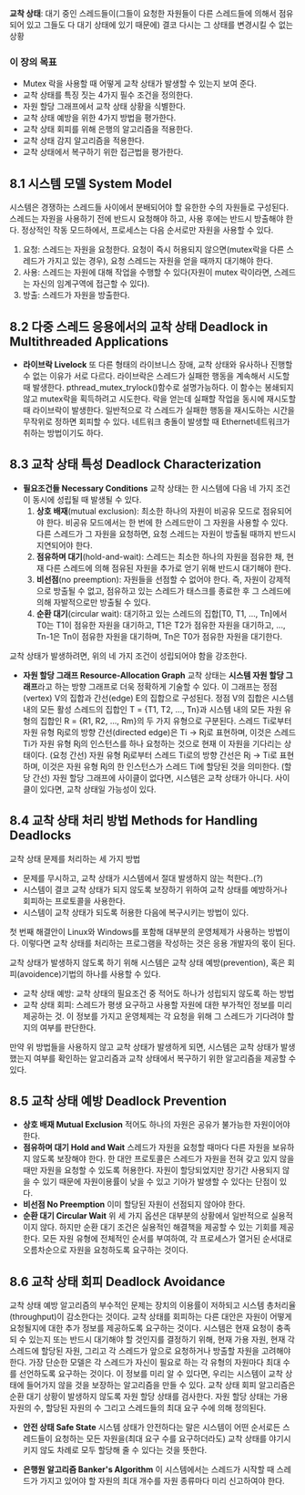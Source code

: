 **교착 상태**: 대기 중인 스레드들이(그들이 요청한 자원들이 다른 스레드들에 의해서 점유되어 있고 그들도 다 대기 상태에 있기 때문에) 결코 다시는 그 상태를 변경시킬 수 없는 상황
### 이 장의 목표
- Mutex 락을 사용할 때 어떻게 교착 상태가 발생할 수 있는지 보여 준다.
- 교착 상태를 특징 짓는 4가지 필수 조건을 정의한다.
- 자원 할당 그래프에서 교착 상태 상황을 식별한다.
- 교착 상태 예방을 위한 4가지 방법을 평가한다.
- 교착 상태 회피를 위해 은행의 알고리즘을 적용한다.
- 교착 상태 감지 알고리즘을 적용한다.
- 교착 상태에서 복구하기 위한 접근법을 평가한다.

## 8.1 시스템 모델 System Model
시스템은 경쟁하는 스레드들 사이에서 분배되어야 할 유한한 수의 자원들로 구성된다.
스레드는 자원을 사용하기 전에 반드시 요청해야 하고, 사용 후에는 반드시 방출해야 한다.
정상적인 작동 모드하에서, 프로세스는 다음 순서로만 자원을 사용할 수 있다.
1. 요청: 스레드는 자원을 요청한다. 요청이 즉시 허용되지 않으면(mutex락을 다른 스레드가 가지고 있는 경우), 요청 스레드는 자원을 얻을 때까지 대기해야 한다.
2. 사용: 스레드는 자원에 대해 작업을 수행할 수 있다(자원이 mutex 락이라면, 스레드는 자신의 임계구역에 접근할 수 있다).
3. 방출: 스레드가 자원을 방출한다.

## 8.2 다중 스레드 응용에서의 교착 상태 Deadlock in Multithreaded Applications

- **라이브락 Livelock**
	또 다른 형태의 라이브니스 장애, 교착 상태와 유사하나 진행할 수 없는 이유가 서로 다르다.
	라이브락은 스레드가 실패한 행동을 계속해서 시도할 때 발생한다.
	pthread_mutex_trylock()함수로 설명가능하다. 이 함수는 봉쇄되지 않고 mutex락을 획득하려고 시도한다. 락을 얻는데 실패할 작업을 동시에 재시도할 때 라이브락이 발생한다.
	일반적으로 각 스레드가 실패한 행동을 재시도하는 시간을 무작위로 정하면 회피할 수 있다. 네트워크 충돌이 발생할 때 Ethernet네트워크가 취하는 방법이기도 하다.

## 8.3 교착 상태 특성 Deadlock Characterization

- **필요조건들 Necessary Conditions**
교착 상태는 한 시스템에 다음 네 가지 조건이 동시에 성립될 때 발생될 수 있다.
	1. **상호 배재**(mutual exclusion): 최소한 하나의 자원이 비공유 모드로 점유되어야 한다. 비공유 모드에서는 한 번에 한 스레드만이 그 자원을 사용할 수 있다. 다른 스레드가 그 자원을 요청하면, 요청 스레드는 자원이 방출될 때까지 반드시 지연되어야 한다.
	2. **점유하며 대기**(hold-and-wait): 스레드는 최소한 하나의 자원을 점유한 채, 현재 다른 스레드에 의해 점유된 자원을 추가로 얻기 위해 반드시 대기해야 한다.
	3. **비선점**(no preemption): 자원들을 선점할 수 없어야 한다. 즉, 자원이 강제적으로 방출될 수 없고, 점유하고 있는 스레드가 태스크를 종료한 후 그 스레드에 의해 자발적으로만 방출될 수 있다.
	4. **순환 대기**(circular wait): 대기하고 있는 스레드의 집합[T0, T1, ..., Tn]에서 T0는 T1이 점유한 자원을 대기하고, T1은 T2가 점유한 자원을 대기하고, ..., Tn-1은 Tn이 점유한 자원을 대기하며, Tn은 T0가 점유한 자원을 대기한다.

교착 상태가 발생하려면, 위의 네 가지 조건이 성립되어야 함을 강조한다.
<br>

- **자원 할당 그래프 Resource-Allocation Graph**
교착 상태는 **시스템 자원 할당 그래프**라고 하는 방향 그래프로 더욱 정확하게 기술할 수 있다. 이 그래프는 정점(vertex) V의 집합과 간선(edge) E의 집합으로 구성된다.
정점 V의 집합은 시스템 내의 모든 활성 스레드의 집합인 T = {T1, T2, ..., Tn}과 시스템 내의 모든 자원 유형의 집합인 R = {R1, R2, ..., Rm}의 두 가지 유형으로 구분된다.
스레드 Ti로부터 자원 유형 Rj로의 방향 간선(directed edge)은 Ti -> Rj로 표현하며, 이것은 스레드 Ti가 자원 유형 Rj의 인스턴스를 하나 요청하는 것으로 현재 이 자원을 기다리는 상태이다. (요청 간선)
자원 유형 Rj로부터 스레드 Ti로의 방향 간선은 Rj -> Ti로 표현하며, 이것은 자원 유형 Rj의 한 인스턴스가 스레드 Ti에 할당된 것을 의미한다. (할당 간선)
자원 할당 그래프에 사이클이 없다면, 시스템은 교착 상태가 아니다. 사이클이 있다면, 교착 상태일 가능성이 있다.

## 8.4 교착 상태 처리 방법 Methods for Handling Deadlocks
교착 상태 문제를 처리하는 세 가지 방법
- 문제를 무시하고, 교착 상태가 시스템에서 절대 발생하지 않는 척한다..(?)
- 시스템이 결코 교착 상태가 되지 않도록 보장하기 위하여 교착 상태를 예방하거나 회피하는 프로토콜을 사용한다.
- 시스템이 교착 상태가 되도록 허용한 다음에 복구시키는 방법이 있다.

첫 번째 해결안이 Linux와 Windows를 포함해 대부분의 운영체제가 사용하는 방법이다. 이렇다면 교착 상태를 처리하는 프로그램을 작성하는 것은 응용 개발자의 몫이 된다.

교착 상태가 발생하지 않도록 하기 위해 시스템은 교착 상태 예방(prevention), 혹은 회피(avoidence)기법의 하나를 사용할 수 있다.
- 교착 상태 예방: 교착 상태의 필요조건 중 적어도 하나가 성립되지 않도록 하는 방법
- 교착 상태 회피: 스레드가 평생 요구하고 사용할 자원에 대한 부가적인 정보를 미리 제공하는 것. 이 정보를 가지고 운영체제는 각 요청을 위해 그 스레드가 기다려야 할지의 여부를 판단한다.

만약 위 방법들을 사용하지 않고 교착 상태가 발생하게 되면, 시스템은 교착 상태가 발생했는지 여부를 확인하는 알고리즘과 교착 상태에서 복구하기 위한 알고리즘을 제공할 수 있다.

## 8.5 교착 상태 예방 Deadlock Prevention

- **상호 배재 Mutual Exclusion**
	적어도 하나의 자원은 공유가 불가능한 자원이어야 한다.
- **점유하며 대기 Hold and Wait**
	스레드가 자원을 요청할 때마다 다른 자원을 보유하지 않도록 보장해야 한다. 한 대안 프로토콜은 스레드가 자원을 전혀 갖고 있지 않을 때만 자원을 요청할 수 있도록 허용한다.
	자원이 할당되었지만 장기간 사용되지 않을 수 있기 때문에 자원이용률이 낮을 수 있고 기아가 발생할 수 있다는 단점이 있다.
- **비선점 No Preemption**
	이미 할당된 자원이 선점되지 않아야 한다.
- **순환 대기 Circular Wait**
	위 세 가지 옵션은 대부분의 상황에서 일반적으로 실용적이지 않다. 하지만 순환 대기 조건은 실용적인 해결책을 제공할 수 있는 기회를 제공한다.
	모든 자원 유형에 전체적인 순서를 부여하여, 각 프로세스가 열거된 순서대로 오름차순으로 자원을 요청하도록 요구하는 것이다.

## 8.6 교착 상태 회피 Deadlock Avoidance
교착 상태 예방 알고리즘의 부수적인 문제는 장치의 이용률이 저하되고 시스템 총처리율(throughput)이 감소한다는 것이다.
교착 상태를 회피하는 다른 대안은 자원이 어떻게 요청될지에 대한 추가 정보를 제공하도록 요구하는 것이다.
시스템은 현재 요청이 충족되 수 있는지 또는 반드시 대기해야 할 것인지를 결정하기 위해, 현재 가용 자원, 현재 각 스레드에 할당된 자원, 그리고 각 스레드가 앞으로 요청하거나 방출할 자원을 고려해야 한다.
가장 단순한 모델은 각 스레드가 자신이 필요로 하는 각 유형의 자원마다 최대 수를 선언하도록 요구하는 것이다. 이 정보를 미리 알 수 있다면, 우리는 시스템이 교착 상태에 들어가지 않을 것을 보장하는 알고리즘을 만들 수 있다.
교착 상태 회피 알고리즘은 순환 대기 상황이 발생하지 않도록 자원 할당 상태를 검사한다. 자원 할당 상태는 가용 자원의 수, 할당된 자원의 수 그리고 스레드들의 최대 요구 수에 의해 정의된다.

- **안전 상태 Safe State**
	시스템 상태가 안전하다는 말은 시스템이 어떤 순서로든 스레드들이 요청하는 모든 자원을(최대 요구 수를 요구하더라도) 교착 상태를 야기시키지 않도 차례로 모두 할당해 줄 수 있다는 것을 뜻한다.

- **은행원 알고리즘 Banker's Algorithm**
	이 시스템에서는 스레드가 시작할 때 스레드가 가지고 있어야 할 자원의 최대 개수를 자원 종류마다 미리 신고하여야 한다.
